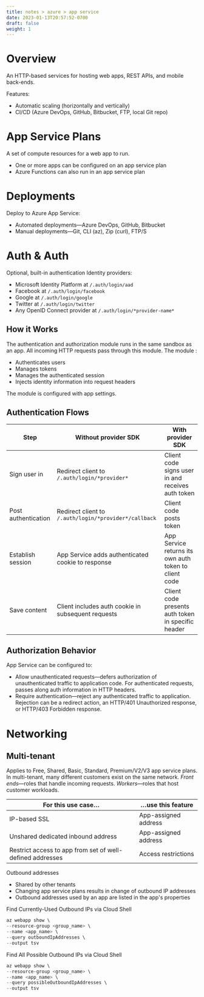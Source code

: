 ```yaml
---
title: notes > azure > app service
date: 2023-01-13T20:57:52-0700
draft: false
weight: 1
---
```

# Overview
An HTTP-based services for hosting web apps, REST APIs, and mobile back-ends.

Features:
- Automatic scaling (horizontally and vertically)
- CI/CD (Azure DevOps, GitHub, Bitbucket, FTP, local Git repo)

# App Service Plans
A set of compute resources for a web app to run.
- One or more apps can be configured on an app service plan
- Azure Functions can also run in an app service plan

# Deployments
Deploy to Azure App Service:
- Automated deployments—Azure DevOps, GitHub, Bitbucket
- Manual deployments—Git, CLI (az), Zip (curl), FTP/S

# Auth & Auth
Optional, built-in authentication
Identity providers:
- Microsoft Identity Platform at `/.auth/login/aad`
- Facebook at `/.auth/login/facebook`
- Google at `/.auth/login/google`
- Twitter at `/.auth/login/twitter`
- Any OpenID Connect provider at `/.auth/login/*provider-name*`

## How it Works
The authentication and authorization module runs in the same sandbox as an app. All incoming HTTP requests pass through this module. The module :
- Authenticates users
- Manages tokens
- Manages the authenticated session
- Injects identity information into request headers

The module is configured with app settings.

## Authentication Flows
| Step                | Without provider SDK                                                          | With provider SDK                                     |
|---------------------|-------------------------------------------------------------------------------|-------------------------------------------------------|
| Sign user in        | Redirect client to `/.auth/login/*provider*`          | Client code signs user in and receives auth token     |
| Post authentication | Redirect client to `/.auth/login/*provider*/callback` | Client code posts token                               |
| Establish session   | App Service adds authenticated cookie to response                             | App Service returns its own auth token to client code |
| Save content        | Client includes auth cookie in subsequent requests                            | Client code presents auth token in specific header    |

## Authorization Behavior
App Service can be configured to:
- Allow unauthenticated requests—defers authorization of unauthenticated traffic to application code. For authenticated requests, passes along auth information in HTTP headers.
- Require authentication—reject any authenticated traffic to application. Rejection can be a redirect action, an HTTP/401 Unauthorized response, or HTTP/403 Forbidden response.

# Networking
## Multi-tenant
Applies to Free, Shared, Basic, Standard, Premium/V2/V3 app service plans.
In multi-tenant, many different customers exist on the same network.
*Front ends*—roles that handle incoming requests.
*Workers*—roles that host customer workloads.

| For this use case…                                        | …use this feature    |
|-----------------------------------------------------------|----------------------|
| IP-based SSL                                              | App-assigned address |
| Unshared dedicated inbound address                        | App-assigned address |
| Restrict access to app from set of well-defined addresses | Access restrictions  |

Outbound addresses
- Shared by other tenants
- Changing app service plans results in change of outbound IP addresses
- Outbound addresses used by an app are listed in the app's properties

Find Currently-Used Outbound IPs via Cloud Shell
```powershell
az webapp show \
--resource-group <group_name> \
--name <app_name> \
--query outboundIpAddresses \
--output tsv
```
Find All Possible Outbound IPs via Cloud Shell
```powershell
az webapp show \
--resource-group <group_name> \
--name <app_name> \
--query possibleOutboundIpAddresses \
--output tsv
```
